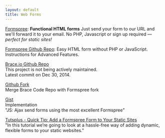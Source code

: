 ```yaml
---
layout: default
title: Web Forms
---
```


[Formspree](https://formspree.io/): **Functional HTML forms**
Just send your form to our URL and we'll forward it to your email. No PHP, Javascript or sign up required — _perfect for static sites!_

[Formspree Github Repo](https://github.com/formspree/formspree): Easy HTML form without PHP or JavaScript.  
Instructions for Advanced Features.  

[Brace.io Github Repo](https://github.com/braceio/forms)  
This project is not being actively maintained.  
Latest commit on Dec 30, 2014.  

[Github Fork](https://github.com/remy-actual/forms)  
Merge Brace Code Repo with Formspree fork  

[Gist](https://gist.github.com/jannecederberg/785c1dc78e882b6bf85a5e77b31b0678)  
Implementation  
"JS: Ajax send forms using the most excellent Formspree"  

[Tutsplus - Quick Tip: Add a Formspree Form to Your Static Sites](https://webdesign.tutsplus.com/tutorials/quick-tip-add-a-formspree-form-to-your-static-sites--cms-23870)  
"In this tutorial we’re going to look at a hassle-free way of adding dynamic, flexible forms to your static websites."
